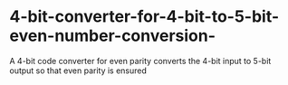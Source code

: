 # 4-bit-converter-for-4-bit-to-5-bit-even-number-conversion-
A 4-bit code converter for even parity converts the 4-bit input to 5-bit output so that even parity is ensured

